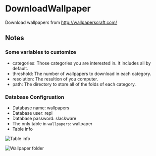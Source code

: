 # DownloadWallpaper
Download wallpapers from http://wallpaperscraft.com/

## Notes

### Some variables to customize

- categories: Those categories you are interested in. It includes all by default.
- threshold: The number of wallpapers to download in each category.
- resolution: The resultion of you computer.
- path: The directory to store all of the folds of each category.

### Database Configruation

- Database name: wallpapers
- Database user: repl
- Database password: slackware
- The only table in `wallpapers`: wallpaper
- Table info

![Table info](http://wstaw.org/m/2017/03/17/plasma-desktopJn1799.png)

![Wallpaper folder](http://wstaw.org/m/2017/03/17/plasma-desktopqj1799.png)
